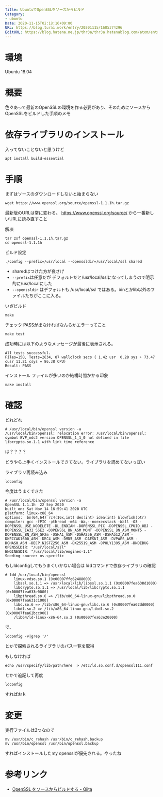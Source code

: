 ```yaml
---
Title: UbuntuでOpenSSLをソースからビルド
Category:
- ubuntu
Date: 2020-11-15T02:18:16+09:00
URL: https://blog.turai.work/entry/20201115/1605374296
EditURL: https://blog.hatena.ne.jp/thr3a/thr3a.hatenablog.com/atom/entry/26006613652789567
---
```


# 環境

Ubuntu 18.04


# 概要

色々あって最新のOpenSSLの環境を作る必要があり、そのためにソースからOpenSSLをビルドした手順のメモ

# 依存ライブラリのインストール

入ってないことないと思うけど

```
apt install build-essential
```

# 手順

まずはソースのダウンロードしないと始まらない

```
wget https://www.openssl.org/source/openssl-1.1.1h.tar.gz
```

最新版のURLは常に変わる。 https://www.openssl.org/source/ から一番新しいURLに読み直すこと

解凍

```
tar zxf openssl-1.1.1h.tar.gz
cd openssl-1.1.1h
```

ビルド設定

```
./config --prefix=/usr/local --openssldir=/usr/local/ssl shared
```

- sharedはつけた方が良さげ
- `--prefix`は任意だが デフォルトだと/usr/local/sslになってしまうので明示的に/usr/localにした
- `--openssldir` はデフォルトも /usr/local/ssl ではある。binとかlib以外のファイルたちがここに入る。

いざビルド

```
make
```

チェック PASSが出なければなんらかエラーってこと

```
make test
```

成功時には以下のようなメッセージが最後に表示される。

```
All tests successful.
Files=158, Tests=2634, 87 wallclock secs ( 1.42 usr  0.28 sys + 73.47 cusr 11.21 csys = 86.38 CPU)
Result: PASS
```

インストール ファイルが多いのか結構時間かかる印象

```
make install
```

# 確認

どれどれ

```
# /usr/local/bin/openssl version -a
/usr/local/bin/openssl: relocation error: /usr/local/bin/openssl: symbol EVP_mdc2 version OPENSSL_1_1_0 not defined in file libcrypto.so.1.1 with link time reference
```

は？？？？

どうやら上手くインストールできてない。ライブラリを読めてないっぽい

ライブラリ再読み込み

```
ldconfig
```

今度はうまくできた

```
# /usr/local/bin/openssl version -a
OpenSSL 1.1.1h  22 Sep 2020
built on: Sat Nov 14 16:59:41 2020 UTC
platform: linux-x86_64
options:  bn(64,64) rc4(16x,int) des(int) idea(int) blowfish(ptr)
compiler: gcc -fPIC -pthread -m64 -Wa,--noexecstack -Wall -O3 -DOPENSSL_USE_NODELETE -DL_ENDIAN -DOPENSSL_PIC -DOPENSSL_CPUID_OBJ -DOPENSSL_IA32_SSE2 -DOPENSSL_BN_ASM_MONT -DOPENSSL_BN_ASM_MONT5 -DOPENSSL_BN_ASM_GF2m -DSHA1_ASM -DSHA256_ASM -DSHA512_ASM -DKECCAK1600_ASM -DRC4_ASM -DMD5_ASM -DAESNI_ASM -DVPAES_ASM -DGHASH_ASM -DECP_NISTZ256_ASM -DX25519_ASM -DPOLY1305_ASM -DNDEBUG
OPENSSLDIR: "/usr/local/ssl"
ENGINESDIR: "/usr/local/lib/engines-1.1"
Seeding source: os-specific
```

もしldconfigしてもうまくいかない場合は lddコマンドで依存ライブラリの確認

```
# ldd /usr/local/bin/openssl
	linux-vdso.so.1 (0x00007ffc62488000)
	libssl.so.1.1 => /usr/local/lib/libssl.so.1.1 (0x00007fea638d1000)
	libcrypto.so.1.1 => /usr/local/lib/libcrypto.so.1.1 (0x00007fea633e0000)
	libpthread.so.0 => /lib/x86_64-linux-gnu/libpthread.so.0 (0x00007fea631c1000)
	libc.so.6 => /lib/x86_64-linux-gnu/libc.so.6 (0x00007fea62dd0000)
	libdl.so.2 => /lib/x86_64-linux-gnu/libdl.so.2 (0x00007fea62bcc000)
	/lib64/ld-linux-x86-64.so.2 (0x00007fea63e20000)
```

で、

```
ldconfig -v|grep '/'
```

とかで探索されるライブラリのパス一覧を取得

もしなければ

```
echo /usr/specify/lib/path/here  > /etc/ld.so.conf.d/openssl111.conf
```

とかで追記して再度

```
ldconfig
```

すればおｋ

# 変更

実行ファイルは2つなので

```
mv /usr/bin/c_rehash /usr/bin/c_rehash.backup
mv /usr/bin/openssl /usr/bin/openssl.backup
```

すればインストールしたmy opensslが優先される。やったね

# 参考リンク

- [OpenSSL をソースからビルドする - Qiita](https://qiita.com/silverskyvicto/items/dca3d4b985829b4b5f1f)
